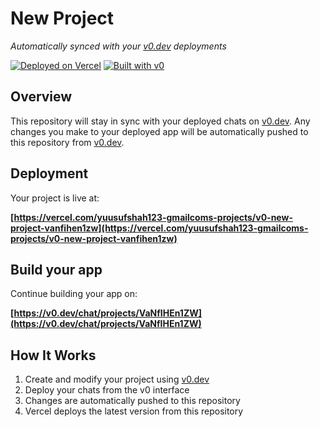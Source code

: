 # New Project

*Automatically synced with your [v0.dev](https://v0.dev) deployments*

[![Deployed on Vercel](https://img.shields.io/badge/Deployed%20on-Vercel-black?style=for-the-badge&logo=vercel)](https://vercel.com/yuusufshah123-gmailcoms-projects/v0-new-project-vanfihen1zw)
[![Built with v0](https://img.shields.io/badge/Built%20with-v0.dev-black?style=for-the-badge)](https://v0.dev/chat/projects/VaNfIHEn1ZW)

## Overview

This repository will stay in sync with your deployed chats on [v0.dev](https://v0.dev).
Any changes you make to your deployed app will be automatically pushed to this repository from [v0.dev](https://v0.dev).

## Deployment

Your project is live at:

**[https://vercel.com/yuusufshah123-gmailcoms-projects/v0-new-project-vanfihen1zw](https://vercel.com/yuusufshah123-gmailcoms-projects/v0-new-project-vanfihen1zw)**

## Build your app

Continue building your app on:

**[https://v0.dev/chat/projects/VaNfIHEn1ZW](https://v0.dev/chat/projects/VaNfIHEn1ZW)**

## How It Works

1. Create and modify your project using [v0.dev](https://v0.dev)
2. Deploy your chats from the v0 interface
3. Changes are automatically pushed to this repository
4. Vercel deploys the latest version from this repository